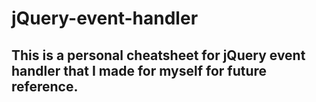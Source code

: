 # **jQuery-event-handler**

## This is a personal cheatsheet for jQuery event handler that I made for myself for future reference.

